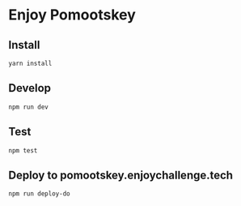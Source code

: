 # Enjoy Pomootskey

## Install
```
yarn install
```

## Develop
```
npm run dev
```

## Test
```
npm test
```

## Deploy to pomootskey.enjoychallenge.tech
```shell
npm run deploy-do
```
